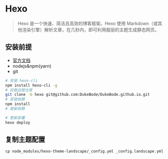 # Hexo
> Hexo 是一个快速、简洁且高效的博客框架。Hexo 使用 Markdown（或其他渲染引擎）解析文章，在几秒内，即可利用靓丽的主题生成静态网页。

## 安装前提

- [官方文档](https://hexo.io/zh-cn/docs/)
- nodejs&npm(yarn)
- git

```sh
# 安装 hexo-cli
npm install hexo-cli -g
# 拉取远程仓库
git clone -b hexo git@github.com:DukeBode/DukeBode.github.io.git
# 安装依赖
npm install
# 更新依赖

# 更新部署
hexo deploy
```
## 复制主题配置
```
cp node_modules/hexo-theme-landscape/_config.yml _config.landscape.yml
```
